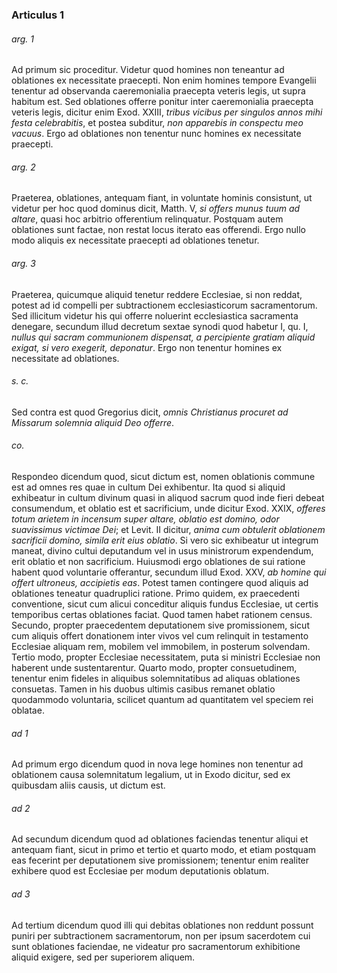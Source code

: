 ### Articulus 1

###### arg. 1
Ad primum sic proceditur. Videtur quod homines non teneantur ad oblationes ex necessitate praecepti. Non enim homines tempore Evangelii tenentur ad observanda caeremonialia praecepta veteris legis, ut supra habitum est. Sed oblationes offerre ponitur inter caeremonialia praecepta veteris legis, dicitur enim Exod. XXIII, *tribus vicibus per singulos annos mihi festa celebrabitis*, et postea subditur, *non apparebis in conspectu meo vacuus*. Ergo ad oblationes non tenentur nunc homines ex necessitate praecepti.

###### arg. 2
Praeterea, oblationes, antequam fiant, in voluntate hominis consistunt, ut videtur per hoc quod dominus dicit, Matth. V, *si offers munus tuum ad altare*, quasi hoc arbitrio offerentium relinquatur. Postquam autem oblationes sunt factae, non restat locus iterato eas offerendi. Ergo nullo modo aliquis ex necessitate praecepti ad oblationes tenetur.

###### arg. 3
Praeterea, quicumque aliquid tenetur reddere Ecclesiae, si non reddat, potest ad id compelli per subtractionem ecclesiasticorum sacramentorum. Sed illicitum videtur his qui offerre noluerint ecclesiastica sacramenta denegare, secundum illud decretum sextae synodi quod habetur I, qu. I, *nullus qui sacram communionem dispensat, a percipiente gratiam aliquid exigat, si vero exegerit, deponatur*. Ergo non tenentur homines ex necessitate ad oblationes.

###### s. c.
Sed contra est quod Gregorius dicit, *omnis Christianus procuret ad Missarum solemnia aliquid Deo offerre*.

###### co.
Respondeo dicendum quod, sicut dictum est, nomen oblationis commune est ad omnes res quae in cultum Dei exhibentur. Ita quod si aliquid exhibeatur in cultum divinum quasi in aliquod sacrum quod inde fieri debeat consumendum, et oblatio est et sacrificium, unde dicitur Exod. XXIX, *offeres totum arietem in incensum super altare, oblatio est domino, odor suavissimus victimae Dei*; et Levit. II dicitur, *anima cum obtulerit oblationem sacrificii domino, simila erit eius oblatio*. Si vero sic exhibeatur ut integrum maneat, divino cultui deputandum vel in usus ministrorum expendendum, erit oblatio et non sacrificium. Huiusmodi ergo oblationes de sui ratione habent quod voluntarie offerantur, secundum illud Exod. XXV, *ab homine qui offert ultroneus, accipietis eas*. Potest tamen contingere quod aliquis ad oblationes teneatur quadruplici ratione. Primo quidem, ex praecedenti conventione, sicut cum alicui conceditur aliquis fundus Ecclesiae, ut certis temporibus certas oblationes faciat. Quod tamen habet rationem census. Secundo, propter praecedentem deputationem sive promissionem, sicut cum aliquis offert donationem inter vivos vel cum relinquit in testamento Ecclesiae aliquam rem, mobilem vel immobilem, in posterum solvendam. Tertio modo, propter Ecclesiae necessitatem, puta si ministri Ecclesiae non haberent unde sustentarentur. Quarto modo, propter consuetudinem, tenentur enim fideles in aliquibus solemnitatibus ad aliquas oblationes consuetas. Tamen in his duobus ultimis casibus remanet oblatio quodammodo voluntaria, scilicet quantum ad quantitatem vel speciem rei oblatae.

###### ad 1
Ad primum ergo dicendum quod in nova lege homines non tenentur ad oblationem causa solemnitatum legalium, ut in Exodo dicitur, sed ex quibusdam aliis causis, ut dictum est.

###### ad 2
Ad secundum dicendum quod ad oblationes faciendas tenentur aliqui et antequam fiant, sicut in primo et tertio et quarto modo, et etiam postquam eas fecerint per deputationem sive promissionem; tenentur enim realiter exhibere quod est Ecclesiae per modum deputationis oblatum.

###### ad 3
Ad tertium dicendum quod illi qui debitas oblationes non reddunt possunt puniri per subtractionem sacramentorum, non per ipsum sacerdotem cui sunt oblationes faciendae, ne videatur pro sacramentorum exhibitione aliquid exigere, sed per superiorem aliquem.

